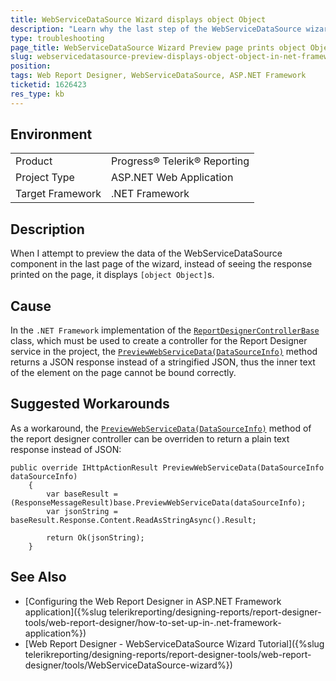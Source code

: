 ```yaml
---
title: WebServiceDataSource Wizard displays object Object
description: "Learn why the last step of the WebServiceDataSource wizard of the Web Report Designer display object Object and how to fix that."
type: troubleshooting
page_title: WebServiceDataSource Wizard Preview page prints object Object
slug: webservicedatasource-preview-displays-object-object-in-net-framework
position: 
tags: Web Report Designer, WebServiceDataSource, ASP.NET Framework
ticketid: 1626423
res_type: kb
---
```


## Environment
<table>
	<tbody>
		<tr>
			<td>Product</td>
			<td>Progress® Telerik® Reporting</td>
		</tr>
		<tr>
			<td>Project Type</td>
			<td>ASP.NET Web Application</td>
		</tr>
		<tr>
			<td>Target Framework</td>
			<td>.NET Framework</td>
		</tr>
	</tbody>
</table>


## Description

When I attempt to preview the data of the WebServiceDataSource component in the last page of the wizard, instead of seeing the response printed on the page, it displays `[object Object]`s. 

## Cause

In the `.NET Framework` implementation of the [`ReportDesignerControllerBase`](/api/telerik.webreportdesigner.services.controllers.reportdesignercontrollerbase) class, which must be used to create a controller for the Report Designer service in the project, the [`PreviewWebServiceData(DataSourceInfo)`](/api/telerik.webreportdesigner.services.controllers.reportdesignercontrollerbase#collapsible-Telerik_WebReportDesigner_Services_Controllers_ReportDesignerControllerBase_PreviewWebServiceData_Telerik_WebReportDesigner_Services_Models_DataSourceInfo_) method returns a JSON response instead of a stringified JSON, thus the inner text of the element on the page cannot be bound correctly.

## Suggested Workarounds

As a workaround, the [`PreviewWebServiceData(DataSourceInfo)`](/api/telerik.webreportdesigner.services.controllers.reportdesignercontrollerbase#collapsible-Telerik_WebReportDesigner_Services_Controllers_ReportDesignerControllerBase_PreviewWebServiceData_Telerik_WebReportDesigner_Services_Models_DataSourceInfo_) method of the report designer controller can be overriden to return a plain text response instead of JSON:

````CSharp
public override IHttpActionResult PreviewWebServiceData(DataSourceInfo dataSourceInfo)
	{
		var baseResult = (ResponseMessageResult)base.PreviewWebServiceData(dataSourceInfo);
		var jsonString = baseResult.Response.Content.ReadAsStringAsync().Result;

		return Ok(jsonString);
	}
````

## See Also

* [Configuring the Web Report Designer in ASP.NET Framework application]({%slug telerikreporting/designing-reports/report-designer-tools/web-report-designer/how-to-set-up-in-.net-framework-application%})
* [Web Report Designer - WebServiceDataSource Wizard Tutorial]({%slug telerikreporting/designing-reports/report-designer-tools/web-report-designer/tools/WebServiceDataSource-wizard%})